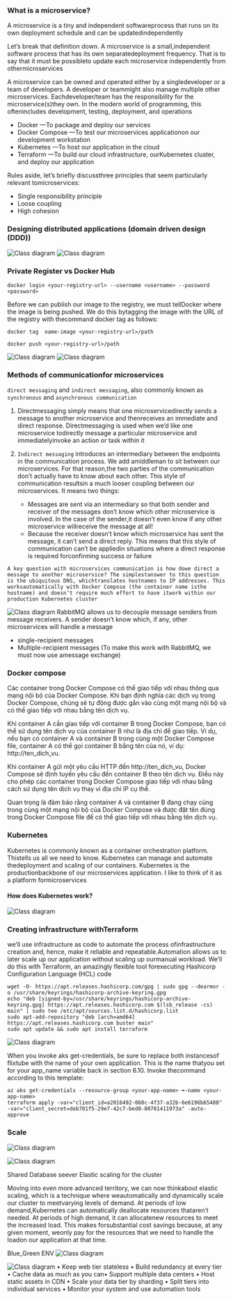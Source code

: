 ### What is a microservice?

A microservice is a tiny and independent softwareprocess that runs on its own deployment schedule and can be updatedindependently

Let’s break that definition down. A microservice is a small,independent software process that has its own separatedeployment frequency. That is to say that it must be possibleto update each microservice independently from othermicroservices

A microservice can be owned and operated either by a singledeveloper or a team of developers. A developer or teammight also manage multiple other microservices. Eachdeveloper/team has the responsibility for the microservice(s)they own. In the modern world of programming, this oftenincludes development, testing, deployment, and operations

- Docker —To package and deploy our services
- Docker Compose —To test our microservices applicationon our development workstation
- Kubernetes —To host our application in the cloud
- Terraform —To build our cloud infrastructure, ourKubernetes cluster, and deploy our application

Rules aside, let’s briefly discussthree principles that seem particularly relevant tomicroservices:
- Single responsibility principle
- Loose coupling
- High cohesion


### Designing distributed applications (domain driven design (DDD))

![Class diagram](./img/micro_app.PNG)
![Class diagram](./img/smalltobig.PNG)

### Private Register vs Docker Hub

```shell
docker login <your-registry-url> --username <username> --password <password>
```

Before we can publish our image to the registry, we must tellDocker where the image is being pushed. We do this bytagging the image with the URL of the registry with thecommand docker tag as follows:

```shell
docker tag  name-image <your-registry-url>/path
```

```shell
docker push <your-registry-url>/path
```

![Class diagram](./img/micro_app.PNG)
![Class diagram](./img/workflow.PNG)
### Methods of communicationfor microservices
`direct messaging` and `indirect messaging`, also commonly known as `synchronous` and `asynchronous communication`

1. Directmessaging simply means that one microservicedirectly sends a message to another microservice and thenreceives an immediate and direct response. Directmessaging is used when we’d like one microservice todirectly message a particular microservice and immediatelyinvoke an action or task within it
   
2. `Indirect messaging` introduces an intermediary between the endpoints in the communication process. We add amiddleman to sit between our microservices. For that reason,the two parties of the communication don’t actually have to know about each other. This style of communication resultsin a much looser coupling between our microservices. It means two things:
   - Messages are sent via an intermediary so that both sender and receiver of the messages don’t know which other microservice is involved. In the case of the sender,it doesn’t even know if any other microservice willreceive the message at all!
   - Because the receiver doesn’t know which microservice has sent the message, it can’t send a direct reply. This means that this style of communication can’t be appliedin situations where a direct response is required forconfirming success or failure

```note
A key question with microservices communication is how dowe direct a message to another microservice? The simplestanswer to this question is the ubiquitous DNS, whichtranslates hostnames to IP addresses. This worksautomatically with Docker Compose (the container name isthe hostname) and doesn’t require much effort to have itwork within our production Kubernetes cluster
```

![Class diagram](./img/rappidmq.PNG)
RabbitMQ allows us to decouple message senders from message receivers. A sender doesn’t know which, if any, other microservices will handle a message
- single-recipient messages
- Multiple-recipient messages (To make this work with RabbitMQ, we must now use amessage exchange)

### Docker compose

Các container trong Docker Compose có thể giao tiếp với nhau thông qua mạng nội bộ của Docker Compose. Khi bạn định nghĩa các dịch vụ trong Docker Compose, chúng sẽ tự động được gắn vào cùng một mạng nội bộ và có thể giao tiếp với nhau bằng tên dịch vụ.

Khi container A cần giao tiếp với container B trong Docker Compose, bạn có thể sử dụng tên dịch vụ của container B như là địa chỉ để giao tiếp. Ví dụ, nếu bạn có container A và container B trong cùng một Docker Compose file, container A có thể gọi container B bằng tên của nó, ví dụ: http://ten_dich_vu.

Khi container A gửi một yêu cầu HTTP đến http://ten_dich_vu, Docker Compose sẽ định tuyến yêu cầu đến container B theo tên dịch vụ. Điều này cho phép các container trong Docker Compose giao tiếp với nhau bằng cách sử dụng tên dịch vụ thay vì địa chỉ IP cụ thể.

Quan trọng là đảm bảo rằng container A và container B đang chạy cùng trong cùng một mạng nội bộ của Docker Compose và được đặt tên đúng trong Docker Compose file để có thể giao tiếp với nhau bằng tên dịch vụ.

### Kubernetes

Kubernetes is commonly known as a container orchestration platform. Thistells us all we need to know. Kubernetes can manage and automate thedeployment and scaling of our containers. Kubernetes is the productionbackbone of our microservices application. I like to think of it as a platform formicroservices

#### How does Kubernetes work?
![Class diagram](./img/k8s.PNG)

### Creating infrastructure withTerraform

we’ll use infrastructure as code to automate the process ofinfrastructure creation and, hence, make it reliable and repeatable.Automation allows us to later scale up our application without scaling up ourmanual workload. We’ll do this with Terraform, an amazingly flexible tool forexecuting Hashicorp Configuration Language (HCL) code

```shell
wget -O- https://apt.releases.hashicorp.com/gpg | sudo gpg --dearmor -o /usr/share/keyrings/hashicorp-archive-keyring.gpg
echo "deb [signed-by=/usr/share/keyrings/hashicorp-archive-keyring.gpg] https://apt.releases.hashicorp.com $(lsb_release -cs) main" | sudo tee /etc/apt/sources.list.d/hashicorp.list
sudo apt-add-repository "deb [arch=amd64] https://apt.releases.hashicorp.com buster main"
sudo apt update && sudo apt install terraform
```
![Class diagram](./img/interactwithk8s.PNG)

When you invoke aks get-credentials, be sure to replace both instancesof flixtube with the name of your own application. This is the name thatyou set for your app_name variable back in section 6.10. Invoke thecommand according to this template:
```shell
az aks get-credentials --resource-group <your-app-name> ➥-name <your-app-name>
terraform apply -var="client_id=a2016492-068c-4f37-a32b-6e6196b65488" -var="client_secret=deb781f5-29e7-42c7-bed8-80781411973a" -auto-approve
```

### Scale 

![Class diagram](./img/scale_doc.PNG)

![Class diagram](./img/scale_ngang.PNG)

Shared Database seever
Elastic scaling for the cluster

Moving into even more advanced territory, we can now thinkabout elastic scaling, which is a technique where weautomatically and dynamically scale our cluster to meetvarying levels of demand. At periods of low demand,Kubernetes can automatically deallocate resources thataren’t needed. At periods of high demand, it can allocatenew resources to meet the increased load. This makes forsubstantial cost savings because, at any given moment, weonly pay for the resources that we need to handle the loadon our application at that time. 

Blue_Green ENV
![Class diagram](./img/env.PNG)

![Class diagram](./img/scale_system.PNG)
• Keep web tier stateless
• Build redundancy at every tier
• Cache data as much as you can• Support multiple data centers
• Host static assets in CDN
• Scale your data tier by sharding
• Split tiers into individual services
• Monitor your system and use automation tools





